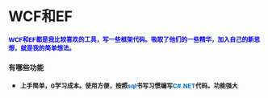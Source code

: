 # WCF和EF
<div>
    <span style="font-size: 12px;"><strong><span style="color:blue;">WCF和EF都是我比较喜欢的工具，写一些框架代码。吸取了他们的一些精华，加入自己的新思想，就是我的简单想法。</span>
</div>
<h4>
    有哪些功能
</h4>
<ul style="list-style-type: square;" class=" list-paddingleft-2">
    <li>
        <span style="font-size: 12px;">上手简单，<span style="font-size: 12px; white-space: normal;">0学习成本。</span>使用方便，按照<span style="font-size: 12px; color: rgb(0, 112, 192);">sql</span>书写习惯编写<span style="font-size: 12px; color: rgb(0, 112, 192);">C#.NET</span>代码。功能强大</span>
    </li>
   
</ul>

